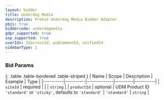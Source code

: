 ```yaml
---
layout: bidder
title: Underdog Media
description: Prebid Underdog Media Bidder Adapter
pbjs: true
biddercode: underdogmedia
gdpr_supported: true
usp_supported: true
userIds: 33acrossId, pubCommonId, unifiedId
sidebarType: 1
---
```


### Bid Params

{: .table .table-bordered .table-striped }
| Name     | Scope    | Description | Example | Type     |
|----------|----------|-------------|---------|----------|
| `siteId` | required |             |         | `string` |
| `productId` | optional | UDM Product ID `'standard'` or `'sticky'`, defaults to `'standard'` | `'standard'`   | `string` |